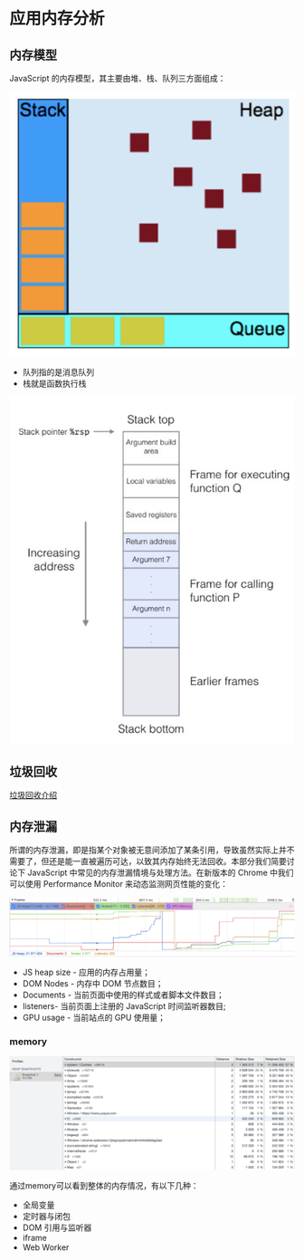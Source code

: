 # 应用内存分析

## 内存模型

JavaScript 的内存模型，其主要由堆、栈、队列三方面组成：

![img](../images/zhu7Hi.png)

- 队列指的是消息队列
- 栈就是函数执行栈

![img](../images/QN2SMk.png)

## 垃圾回收

[垃圾回收介绍](/zh/conclusion/fe/closure.html#垃圾回收)

## 内存泄漏

所谓的内存泄漏，即是指某个对象被无意间添加了某条引用，导致虽然实际上并不需要了，但还是能一直被遍历可达，以致其内存始终无法回收。本部分我们简要讨论下 JavaScript 中常见的内存泄漏情境与处理方法。在新版本的 Chrome 中我们可以使用 Performance Monitor 来动态监测网页性能的变化：

![img](../images/DLWGqs.png)

- JS heap size - 应用的内存占用量；
- DOM Nodes - 内存中 DOM 节点数目；
- Documents - 当前页面中使用的样式或者脚本文件数目；
- listeners- 当前页面上注册的 JavaScript 时间监听器数目;
- GPU usage - 当前站点的 GPU 使用量；

### memory

![img](../images/krrmuu.png)

通过memory可以看到整体的内存情况，有以下几种：

- 全局变量
- 定时器与闭包
- DOM 引用与监听器
- iframe
- Web Worker
